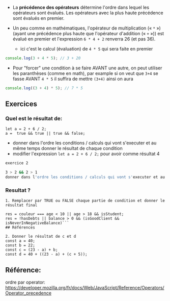 
- La **précédence des opérateurs** détermine l'ordre dans lequel les opérateurs sont évalués. Les opérateurs avec la plus haute précédence sont évalués en premier.

- Un peu comme en mathématiques,  l'opérateur de multiplication (« `*` ») (ayant une précédence plus haute que l'opérateur d'addition (« `+` »)) est évalué en premier et l'expression `6 * 4 + 2` renverra 26 (et pas 36).
	- ici c'est le calcul (évaluation) de `4 * 5` qui sera faite en premier

```javascript
console.log(3 + 4 * 5); // 3 + 20
```

- Pour "forcer" une condition à se faire AVANT une autre, on peut utiliser les paranthèses (comme en math), par example si on veut que `3+4` se fasse AVANT `4 * 5` il suffira de mettre `(3+4)` ainsi on aura

```javascript
console.log((3 + 4) * 5); // 7 * 5
```


## Exercices

### Quel est le résultat de:

```
let a = 2 + 6 / 2;
a =  true && true || true && false;
```
- donner dans l'ordre les conditions / calculs qui vont s'executer et au même temps donner le résultat de chaque condition 
- modifier l'expression  `let a = 2 + 6 / 2;` pour avoir comme résultat 4

```bash
exercice 2

3 > 2 && 2 > 1
donner dans l'ordre les conditions / calculs qui vont s'executer et au même temps donner le résultat de chaque condition 

```
### Resultat ? 

```
1. Remplacer par TRUE ou FALSE chaque partie de condition et donner le résultat final

res = couleur === age < 10 || age > 18 && isStudent;
res = !hasDebts || balance > 0 && (isGoodClient && isNeverInNegativeBalance)```
## Références
```

```
2. Donner le résultat de c et d
const a = 40;
const b = 22;
const c = (23 - a) + b;
const d = 40 + ((23 - a) + (c + 5));
```


## Référence:

ordre par operator:  https://developer.mozilla.org/fr/docs/Web/JavaScript/Reference/Operators/Operator_precedence